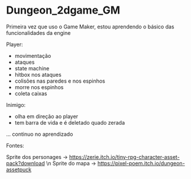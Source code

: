 # Dungeon_2dgame_GM
Primeira vez que uso o Game Maker, estou aprendendo o básico das funcionalidades da engine 

Player:
- movimentação
- ataques
- state machine
- hitbox nos ataques
- colisões nas paredes e nos espinhos
- morre nos espinhos
- coleta caixas

Inimigo:
 - olha em direção ao player
 - tem barra de vida e é deletado quado zerada

...
continuo no aprendizado



Fontes:

Sprite dos personages -> https://zerie.itch.io/tiny-rpg-character-asset-pack?download \n
Sprite do mapa -> https://pixel-poem.itch.io/dungeon-assetpuck



